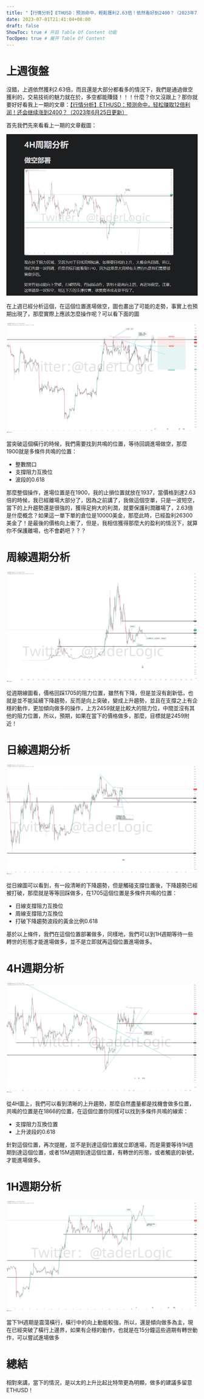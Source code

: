 ```yaml
---
title: "【行情分析】ETHUSD：预测命中，輕鬆獲利2.63倍！依然看好到2400？（2023年7月2日更新）"
date: 2023-07-01T21:41:04+08:00
draft: false
ShowToc: true # 开启 Table Of Content 功能
TocOpen: true # 展开 Table Of Content
---
```


# 上週復盤

沒錯，上週依然獲利2.63倍，而且還是大部分都看多的情況下，我們是通過做空獲利的，交易技術的魅力就在於，多空都能賺錢！！！什麼？你又沒跟上？那你就要好好看我上一期的文章：[【行情分析】ETHUSD：预测命中，轻松赚取12倍利润！还会继续涨到2400？（2023年6月25日更新）](https://logic-web3.github.io/airdrop/cryptoprediction/ethusd%E4%BB%B7%E6%A0%BC%E5%88%86%E6%9E%9020230625/)

首先我們先來看看上一期的文章截圖：

![](https://raw.githubusercontent.com/Logic-web3/airdrop/main/content/post/../../static/image/ETHUSD%20prediction%2020230701%201.png)

在上週已經分析這個，在這個位置進場做空，圖也畫出了可能的走勢，事實上也預期出現了，那麼實際上應該怎麼操作呢？可以看下面的圖

![](https://raw.githubusercontent.com/Logic-web3/airdrop/main/content/post/../../static/image/ETHUSD%20prediction%2020230701%202.png)

當突破這個橫行的時候，我們需要找到共鳴的位置，等待回調進場做空，那麼1900就是多條件共鳴的位置：

- 整數關口
- 支撐阻力互換位
- 波段的0.618

那麼整個操作，進場位置是在1900，我的止損位置就放在1937，當價格到達2.63倍的時候，我已經離場大部分了，因為之前講了，我做這個空單，只是一波短空，當下的上升趨勢還是很強的，獲得足夠大的利潤，就要保護利潤離場了，2.63倍是什麼概念？如果這一單下單的倉位是10000美金，那麼此時，已經盈利26300美金了！是最後的價格向上衝了，但是，我相信獲得那麼大的盈利的情況下，就算你不保護離場，也不會虧吧？？？

# 周線週期分析

![](https://raw.githubusercontent.com/Logic-web3/airdrop/main/content/post/../../static/image/ETHUSD%20prediction%2020230701%203.png)

從週期線圖看，價格回踩1705的阻力位置，雖然有下降，但是並沒有創新低，也就是並不能延續下降趨勢，反而是向上突破，變成上升趨勢，並且在支撐之上有企穩的動作，更加傾向做多的操作，上方2459就是比較大的阻力位，中間並沒有其他的阻力位置，所以，預期，如果在當下的價格做多，那麼，目標就是2459附近！

# 日線週期分析

![](https://raw.githubusercontent.com/Logic-web3/airdrop/main/content/post/../../static/image/ETHUSD%20prediction%2020230701%204.png)

從日線圖可以看到，有一段清晰的下降趨勢，但是觸碰支撐位置後，下降趨勢已經被打破，那麼就是等等回踩做多，在1705這個位置是多條件共鳴的位置：

- 日線支撐阻力互換位
- 周線支撐阻力互換位
- 打破下降趨勢波段的黃金比例0.618

基於以上條件，我們在這個位置部署做多，同樣地，我們可以到1H週期等待一些轉世的形態才能進場做多，並不是立即就再這個位置進場做多。


# 4H週期分析

![](https://raw.githubusercontent.com/Logic-web3/airdrop/main/content/post/../../static/image/ETHUSD%20prediction%2020230702%201.png)

從4H圖上，我們可以看到清晰的上升趨勢，那麼自然盡量都是找機會做多位置，共鳴的位置是在1866的位置，在這個位置你同樣可以找到多條件共鳴的線索：

- 支撐阻力互換位置
- 上升波段的0.618

針對這個位置，再次提醒，並不是到達這個位置就立即進場，而是需要等待1H週期到達這個位置，或者15M週期到達這個位置，有轉世的形態，或者觸底的新號，才能進場做多。

# 1H週期分析

![](https://raw.githubusercontent.com/Logic-web3/airdrop/main/content/post/../../static/image/ETHUSD%20prediction%2020230702%202.png)

當下1H週期是震蕩橫行，橫行中的向上動能較強，所以，還是傾向做多為主，現在已經突破了橫行上邊界，如果有企穩的動作，也就是在15分鐘這些週期有轉世動作，可以嘗試進場做多

# 總結

相對來講，當下的情況，是以太的上升比起比特幣更為明顯，做多的建議多留意ETHUSD！